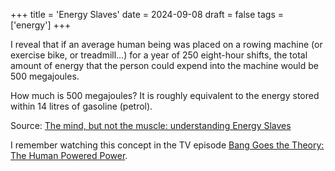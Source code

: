 +++
title = 'Energy Slaves'
date = 2024-09-08
draft = false
tags = ['energy']
+++

I reveal that if an average human being was placed on a rowing machine (or exercise bike, or treadmill…) for
a year of 250 eight-hour shifts, the total amount of energy that the person could expend into the machine
would be 500 megajoules.

How much is 500 megajoules? It is roughly equivalent to the energy stored within 14 litres of gasoline (petrol).

Source: [The mind, but not the muscle: understanding Energy Slaves](https://www.stuartmcmillen.com/blog/energy-slaves-reflections-2/)

I remember watching this concept in the TV episode [Bang Goes the Theory: The Human Powered Power](https://www.bbc.co.uk/programmes/b00p8469).
